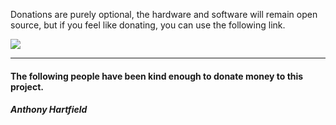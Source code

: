 Donations are purely optional, the hardware and software will remain open source, but if you feel like donating, you can use the following link.

<a href="https://www.paypal.me/BrockCremer"><img src="https://www.paypal.com/en_GB/i/btn/x-click-butcc-donate.gif"></a>

____

#### The following people have been kind enough to donate money to this project.

##### Anthony Hartfield
